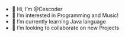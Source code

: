 - 👋 Hi, I’m @Cescoder
- 👀 I’m interested in Programming and Music!
- 🌱 I’m currently learning Java language
- 💞️ I’m looking to collaborate on new Projects

<!---
Cescoder/Cescoder is a ✨ special ✨ repository because its `README.md` (this file) appears on your GitHub profile.
You can click the Preview link to take a look at your changes.
--->
